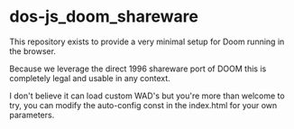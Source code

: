 # dos-js_doom_shareware
This repository exists to provide a very minimal setup for Doom running in the browser.

Because we leverage the direct 1996 shareware port of DOOM this is completely legal and usable in any context.

I don't believe it can load custom WAD's but you're more than welcome to try, you can modify the auto-config const in the index.html for your own parameters.
